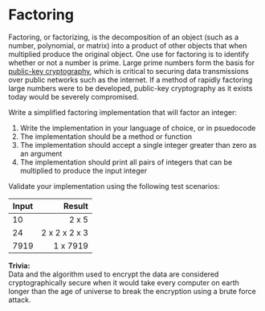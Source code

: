 # Factoring

Factoring, or factorizing, is the decomposition of an object (such as a number, polynomial, or matrix) into a product of other objects that when multiplied produce the original object. One use for factoring is to identify whether or not a number is prime. Large prime numbers form the basis for [public-key cryptography](https://en.wikipedia.org/wiki/Public-key_cryptography), which is critical to securing data transmissions over public networks such as the internet. If a method of rapidly factoring large numbers were to be developed, public-key cryptography as it exists today would be severely compromised.

Write a simplified factoring implementation that will factor an integer:

1. Write the implementation in your language of choice, or in psuedocode
2. The implementation should be a method or function
3. The implementation should accept a single integer greater than zero as an argument
4. The implementation should print all pairs of integers that can be multiplied to produce the input integer

Validate your implementation using the following test scenarios:

| Input | Result  |
| ------ | -----: |
|  10  |  2 x 5  |
|  24  |  2 x 2 x 2 x 3 |
|  7919  |  1  x 7919|

**Trivia:**  
Data and the algorithm used to encrypt the data are considered cryptographically secure when it would take every computer on earth longer than the age of universe to break the encryption using a brute force attack.
